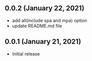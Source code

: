 ## 0.0.2 (January 22, 2021)

* add all(include spa and mpa) option
* update README.md file 

## 0.0.1 (January 21, 2021)

* Initial release
